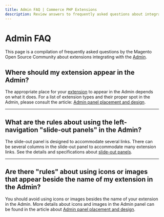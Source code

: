 ```yaml
---
title: Admin FAQ | Commerce PHP Extensions
description: Review answers to frequently asked questions about integrating extensions with the Adobe Commerce and Magento Open Source Admin application.
---
```


# Admin FAQ

This page is a compilation of frequently asked questions by the Magento Open Source Community about extensions integrating with the [Admin](https://glossary.magento.com/admin).

## Where should my extension appear in the Admin?

The appropriate place for your [extension](https://glossary.magento.com/extension) to appear in the Admin depends on what it does. For a list of extension types and their proper spot in the Admin, please consult the article: [Admin panel placement and design](placement-and-design.md).

____

## What are the rules about using the left-navigation "slide-out panels" in the Admin?

The slide-out panel is designed to accommodate several links. There can be several columns in the slide-out panel to accommodate many extension links. See the details and specifications about [slide-out panels](https://developer.adobe.com/commerce/admin-developer/pattern-library/containers/slideouts-modals-overlays/).

____

## Are there "rules" about using icons or images that appear beside the name of my extension in the Admin?

You should avoid using icons or images besides the name of your extension in the Admin. More details about icons and images in the Admin panel can be found in the article about [Admin panel placement and design](placement-and-design.md#icons-in-the-primary-navigation).
